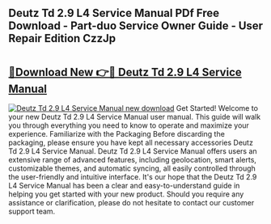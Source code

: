 ## Deutz Td 2.9 L4 Service Manual PDf Free Download - Part-duo Service Owner Guide - User Repair Edition CzzJp

# <h2><a href="http://bc13149.oget.top/?id=Deutz+Td+2.9+L4+Service+Manual">🔗Download New 👉🔴 Deutz Td 2.9 L4 Service Manual</a></h2>

[![Deutz Td 2.9 L4 Service Manual new download](https://i.imgur.com/5g1atiW.png)](http://bc13149.oget.top/?id=Deutz+Td+2.9+L4+Service+Manual)
Get Started! Welcome to your new Deutz Td 2.9 L4 Service Manual user manual. This guide will walk you through everything you need to know to operate and maximize your experience. Familiarize with the Packaging Before discarding the packaging, please ensure you have kept all necessary accessories Deutz Td 2.9 L4 Service Manual. Deutz Td 2.9 L4 Service Manual offers users an extensive range of advanced features, including geolocation, smart alerts, customizable themes, and automatic syncing, all easily controlled through the user-friendly and intuitive interface. It's our hope that the Deutz Td 2.9 L4 Service Manual has been a clear and easy-to-understand guide in helping you get started with your new product. Should you require any assistance or clarification, please do not hesitate to contact our customer support team.
